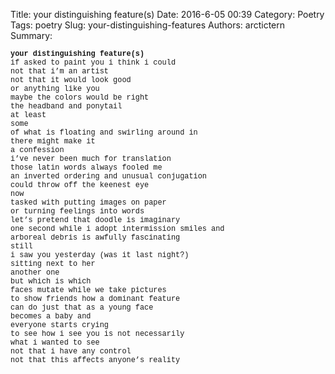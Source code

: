 Title: your distinguishing feature(s)
Date: 2016-6-05 00:39
Category: Poetry
Tags: poetry
Slug: your-distinguishing-features
Authors: arctictern
Summary: 

<p style="line-height: 100%">
<span style="font-family:Courier New; font-size: 85%">
<strong>your distinguishing feature(s)</strong>  <br/>
if asked to paint you i think i could   <br/>
not that i’m an artist  <br/>
not that it would look good  <br/>
or anything like you  <br/>
maybe the colors would be right  <br/>
the headband and ponytail  <br/>
at least  <br/>
some  <br/>
of what is floating and swirling around in  <br/>
there might make it  <br/>
a confession  <br/>
i’ve never been much for translation  <br/>
those latin words always fooled me  <br/>
an inverted ordering and unusual conjugation  <br/>
could throw off the keenest eye  <br/>
now  <br/>
tasked with putting images on paper  <br/>
or turning feelings into words  <br/>
let’s pretend that doodle is imaginary  <br/>
one second while i adopt intermission smiles and  <br/>
arboreal debris is awfully fascinating  <br/>
still  <br/>
i saw you yesterday (was it last night?)  <br/>
sitting next to her  <br/>
another one   <br/>
but which is which  <br/>
faces mutate while we take pictures  <br/>
to show friends how a dominant feature  <br/>
can do just that as a young face  <br/>
becomes a baby and   <br/>
everyone starts crying  <br/>
to see how i see you is not necessarily  <br/>
what i wanted to see  <br/>
not that i have any control  <br/>
not that this affects anyone’s reality  <br/>
</span>
</p>
